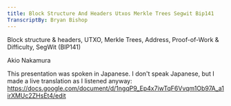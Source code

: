 ```yaml
---
title: Block Structure And Headers Utxos Merkle Trees Segwit Bip141
TranscriptBy: Bryan Bishop
---
```


Block structure & headers, UTXO, Merkle Trees, Address, Proof-of-Work & Difficulty, SegWit (BIP141)

Akio Nakamura

This presentation was spoken in Japanese. I don't speak Japanese, but I made a live translation as I listened anyway: <https://docs.google.com/document/d/1ngqP9_Ep4x7iwTqF6Vvqm1Ob97A_a1irXMUc2ZHsEt4/edit>


